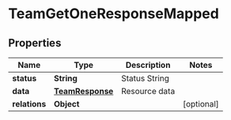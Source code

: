 

# TeamGetOneResponseMapped


## Properties

| Name | Type | Description | Notes |
|------------ | ------------- | ------------- | -------------|
|**status** | **String** | Status String |  |
|**data** | [**TeamResponse**](TeamResponse.md) | Resource data |  |
|**relations** | **Object** |  |  [optional] |



